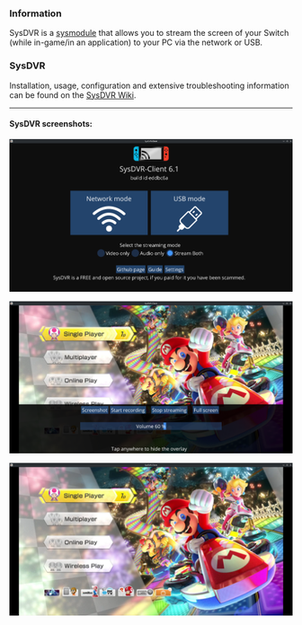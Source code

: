 ### **Information**

SysDVR is a [sysmodule](index.md#terminologies) that allows you to stream the screen of your Switch (while in-game/in an application) to your PC via the network or USB.

### **SysDVR**

Installation, usage, configuration and extensive troubleshooting information can be found on the [SysDVR Wiki](https://github.com/exelix11/SysDVR/wiki).

-----

#### SysDVR screenshots:

![sysdvr](img/sysdvr1.png)

![sysdvr](img/sysdvr2.png)

![sysdvr](img/sysdvr3.png)
